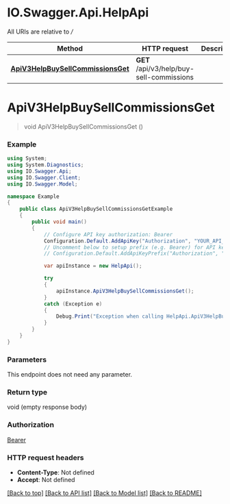 # IO.Swagger.Api.HelpApi

All URIs are relative to */*

Method | HTTP request | Description
------------- | ------------- | -------------
[**ApiV3HelpBuySellCommissionsGet**](HelpApi.md#apiv3helpbuysellcommissionsget) | **GET** /api/v3/help/buy-sell-commissions | 

<a name="apiv3helpbuysellcommissionsget"></a>
# **ApiV3HelpBuySellCommissionsGet**
> void ApiV3HelpBuySellCommissionsGet ()



### Example
```csharp
using System;
using System.Diagnostics;
using IO.Swagger.Api;
using IO.Swagger.Client;
using IO.Swagger.Model;

namespace Example
{
    public class ApiV3HelpBuySellCommissionsGetExample
    {
        public void main()
        {
            // Configure API key authorization: Bearer
            Configuration.Default.AddApiKey("Authorization", "YOUR_API_KEY");
            // Uncomment below to setup prefix (e.g. Bearer) for API key, if needed
            // Configuration.Default.AddApiKeyPrefix("Authorization", "Bearer");

            var apiInstance = new HelpApi();

            try
            {
                apiInstance.ApiV3HelpBuySellCommissionsGet();
            }
            catch (Exception e)
            {
                Debug.Print("Exception when calling HelpApi.ApiV3HelpBuySellCommissionsGet: " + e.Message );
            }
        }
    }
}
```

### Parameters
This endpoint does not need any parameter.

### Return type

void (empty response body)

### Authorization

[Bearer](../README.md#Bearer)

### HTTP request headers

 - **Content-Type**: Not defined
 - **Accept**: Not defined

[[Back to top]](#) [[Back to API list]](../README.md#documentation-for-api-endpoints) [[Back to Model list]](../README.md#documentation-for-models) [[Back to README]](../README.md)

